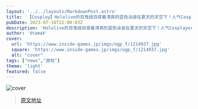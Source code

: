 ```yaml
---
layout: '../../layouts/MarkdownPost.astro'
title: '【Cosplay】Hololive的百鬼绫目穿着清爽的蓝色泳装在夏天的天空下！人气Cosplayer·わらわら【共8张照片】'
pubDate: 2023-07-16T22:00:03Z
description: 'Hololive的百鬼绫目穿着清爽的蓝色泳装在夏天的天空下！人气Cosplayer·わらわら的照片。'
author: '《tama》'
cover:
  url: 'https://www.inside-games.jp/imgs/ogp_f/1214937.jpg'
  square: 'https://www.inside-games.jp/imgs/ogp_f/1214937.jpg'
  alt: "cover"
tags: ["news","游戏"]
theme: 'light'
featured: false
---
```


![cover](https://www.inside-games.jp/imgs/ogp_f/1214937.jpg)


>[原文地址](https://www.inside-games.jp/article/2023/07/17/147235.html)  